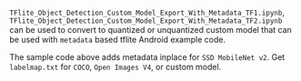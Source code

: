 
`TFlite_Object_Detection_Custom_Model_Export_With_Metadata_TF1.ipynb`, `TFlite_Object_Detection_Custom_Model_Export_With_Metadata_TF2.ipynb` can be used to convert to quantized or unquantized custom model that can be used with `metadata` based tflite Android example code. 

The sample code above adds metadata inplace for `SSD MobileNet v2`. Get `labelmap.txt` for `COCO`, `Open Images V4`, or custom model.
